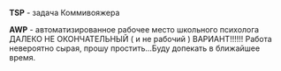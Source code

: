 **TSP** - задача Коммивояжера

**AWP** - автоматизированное рабочее место школьного психолога
ДАЛЕКО НЕ ОКОНЧАТЕЛЬНЫЙ ( и не рабочий ) ВАРИАНТ!!!!!! Работа невероятно сырая, прошу простить...Буду допекать в ближайшее время.
